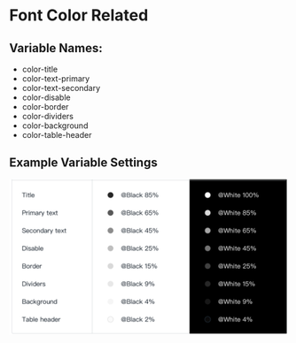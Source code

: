 # Font Color Related

## Variable Names:

* color-title
* color-text-primary
* color-text-secondary
* color-disable
* color-border
* color-dividers
* color-background
* color-table-header

## Example Variable Settings

![](../../.gitbook/assets/screen-shot-2018-05-04-at-2.36.53-pm.png)


